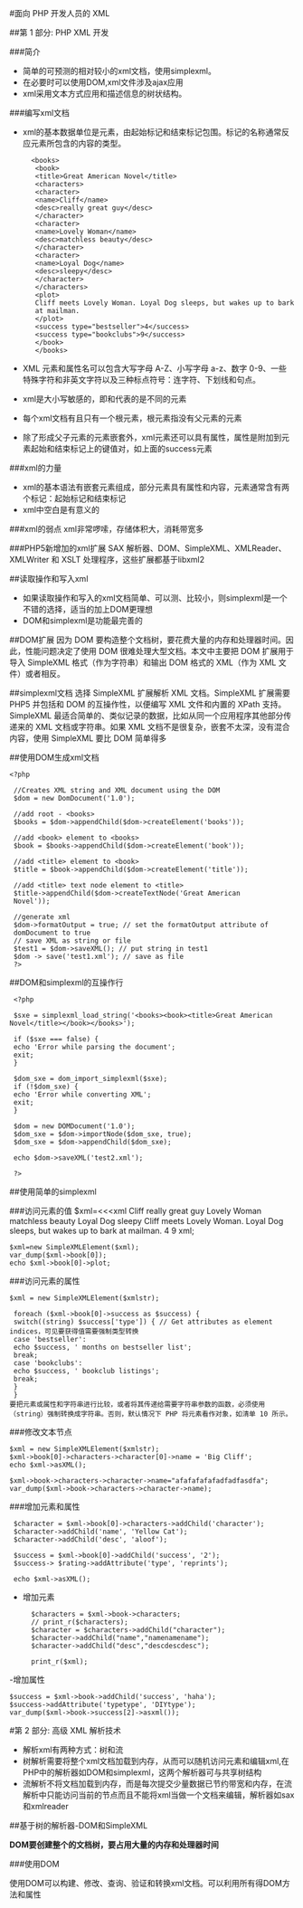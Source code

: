 #面向 PHP 开发人员的 XML

##第 1 部分: PHP XML 开发 

###简介
- 简单的可预测的相对较小的xml文档，使用simplexml。
- 在必要时可以使用DOM,xml文件涉及ajax应用
- xml采用文本方式应用和描述信息的树状结构。

###编写xml文档

- xml的基本数据单位是元素，由起始标记和结束标记包围。标记的名称通常反应元素所包含的内容的类型。

		<books>
		 <book>
		 <title>Great American Novel</title>
		 <characters>
		 <character>
		 <name>Cliff</name>
		 <desc>really great guy</desc>
		 </character>
		 <character>
		 <name>Lovely Woman</name>
		 <desc>matchless beauty</desc>
		 </character>
		 <character>
		 <name>Loyal Dog</name>
		 <desc>sleepy</desc>
		 </character>
		 </characters>
		 <plot>
		 Cliff meets Lovely Woman. Loyal Dog sleeps, but wakes up to bark
		 at mailman.
		 </plot>
		 <success type="bestseller">4</success>
		 <success type="bookclubs">9</success>
		 </book>
		 </books>	

- XML 元素和属性名可以包含大写字母 A-Z、小写字母 a-z、数字 0-9、一些特殊字符和非英文字符以及三种标点符号：连字符、下划线和句点。
- xml是大小写敏感的，即<book>和<Book>代表的是不同的元素
- 每个xml文档有且只有一个根元素，根元素指没有父元素的元素
- 除了形成父子元素的元素嵌套外，xml元素还可以具有属性，属性是附加到元素起始和结束标记上的键值对，如上面的success元素

###xml的力量

- xml的基本语法有嵌套元素组成，部分元素具有属性和内容，元素通常含有两个标记：起始标记和结束标记
- xml中空白是有意义的

###xml的弱点
xml非常啰嗦，存储体积大，消耗带宽多

###PHP5新增加的xml扩展
 SAX 解析器、DOM、SimpleXML、XMLReader、XMLWriter 和 XSLT 处理程序，这些扩展都基于libxml2

##读取操作和写入xml
- 如果读取操作和写入的xml文档简单、可以测、比较小，则simplexml是一个不错的选择，适当的加上DOM更理想
- DOM和simplexml是功能最完善的

##DOM扩展
因为 DOM 要构造整个文档树，要花费大量的内存和处理器时间。因此，性能问题决定了使用 DOM 很难处理大型文档。本文中主要把 DOM 扩展用于导入 SimpleXML 格式（作为字符串）和输出 DOM 格式的 XML（作为 XML 文件）或者相反。

##simplexml文档
选择 SimpleXML 扩展解析 XML 文档。SimpleXML 扩展需要 PHP5 并包括和 DOM 的互操作性，以便编写 XML 文件和内置的 XPath 支持。SimpleXML 最适合简单的、类似记录的数据，比如从同一个应用程序其他部分传递来的 XML 文档或字符串。如果 XML 文档不是很复杂，嵌套不太深，没有混合内容，使用 SimpleXML 要比 DOM 简单得多

##使用DOM生成xml文档

	<?php

	 //Creates XML string and XML document using the DOM
	 $dom = new DomDocument('1.0');
	 
	 //add root - <books>
	 $books = $dom->appendChild($dom->createElement('books'));
	 
	 //add <book> element to <books>
	 $book = $books->appendChild($dom->createElement('book'));
	 
	 //add <title> element to <book>
	 $title = $book->appendChild($dom->createElement('title'));
	 
	 //add <title> text node element to <title>
	 $title->appendChild($dom->createTextNode('Great American
	 Novel'));
	 
	 //generate xml
	 $dom->formatOutput = true; // set the formatOutput attribute of
	 domDocument to true
	 // save XML as string or file
	 $test1 = $dom->saveXML(); // put string in test1
	 $dom -> save('test1.xml'); // save as file
	 ?>
		
##DOM和simplexml的互操作行

	 <?php
 
	 $sxe = simplexml_load_string('<books><book><title>Great American 
	Novel</title></book></books>');
	 
	 if ($sxe === false) {
	 echo 'Error while parsing the document';
	 exit;
	 }
	 
	 $dom_sxe = dom_import_simplexml($sxe);
	 if (!$dom_sxe) {
	 echo 'Error while converting XML';
	 exit;
	 }
	 
	 $dom = new DOMDocument('1.0');
	 $dom_sxe = $dom->importNode($dom_sxe, true);
	 $dom_sxe = $dom->appendChild($dom_sxe);
	 
	 echo $dom->saveXML('test2.xml');
	 
	 ?>

##使用简单的simplexml

###访问元素的值
	$xml=<<<xml
	<?xml version='1.0' standalone='yes'?>
	<books>
	<book>
	 <title>Great American Novel</title>
	 <characters>
	 <character>
	 <name>Cliff</name>
	 <desc>really great guy</desc>
	 </character>
	 <character>
	 <name>Lovely Woman</name>
	 <desc>matchless beauty</desc>
	 </character>
	 <character>
	 <name>Loyal Dog</name>
	 <desc>sleepy</desc>
	 </character>
	 </characters>
	 <plot>
	 Cliff meets Lovely Woman. Loyal Dog sleeps, but wakes up to bark
	 at mailman.
	 </plot>
	 <success type="bestseller">4</success>
	 <success type="bookclubs">9</success>
	 </book>
	 </books>
	xml;
	
	$xml=new SimpleXMLElement($xml);
	var_dump($xml->book[0]);
	echo $xml->book[0]->plot;

###访问元素的属性

	$xml = new SimpleXMLElement($xmlstr);
 
	 foreach ($xml->book[0]->success as $success) {
	 switch((string) $success['type']) { // Get attributes as element indices，可见要获得值需要强制类型转换
	 case 'bestseller':
	 echo $success, ' months on bestseller list';
	 break;
	 case 'bookclubs':
	 echo $success, ' bookclub listings';
	 break;
	 }
	 }
	要把元素或属性和字符串进行比较，或者将其传递给需要字符串参数的函数，必须使用（string）强制转换成字符串。否则，默认情况下 PHP 将元素看作对象，如清单 10 所示。

###修改文本节点

	$xml = new SimpleXMLElement($xmlstr);
 	$xml->book[0]->characters->character[0]->name = 'Big Cliff';
 	echo $xml->asXML();

	$xml->book->characters->character->name="afafafafafadfadfasdfa";
	var_dump($xml->book->characters->character->name);

###增加元素和属性

	 $character = $xml->book[0]->characters->addChild('character');
	 $character->addChild('name', 'Yellow Cat');
	 $character->addChild('desc', 'aloof');
	 
	 $success = $xml->book[0]->addChild('success', '2');
	 $success-> $rating->addAttribute('type', 'reprints');
	 
	 echo $xml->asXML();

- 增加元素

		$characters = $xml->book->characters;
		// print_r($characters);
		$character = $characters->addChild("character");
		$character->addChild("name","namenamename");
		$character->addChild("desc","descdescdesc");
		
		print_r($xml);

-增加属性

	$success = $xml->book->addChild('success', 'haha');
	$success->addAttribute('typetype', 'DIYtype');
	var_dump($xml->book->success[2]->asxml());

#第 2 部分: 高级 XML 解析技术

- 解析xml有两种方式：树和流
- 树解析需要将整个xml文档加载到内存，从而可以随机访问元素和编辑xml,在PHP中的解析器如DOM和simplexml，这两个解析器可与共享树结构
- 流解析不将文档加载到内存，而是每次提交少量数据已节约带宽和内存，在流解析中只能访问当前的节点而且不能将xml当做一个文档来编辑，解析器如sax和xmlreader

##基于树的解析器-DOM和SimpleXML

**DOM要创建整个的文档树，要占用大量的内存和处理器时间**

###使用DOM

使用DOM可以构建、修改、查询、验证和转换xml文档。可以利用所有得DOM方法和属性



